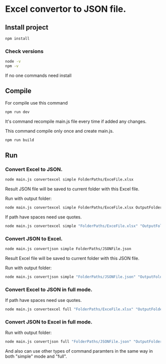 # Excel convertor to JSON file.


## Install project

```bash
npm install
```

### Check versions
```bash
node -v
npm -v
```
If no one commands need install

## Compile
For compile use this command
```bash
npm run dev
```
It's command recompile main.js file every time if added any changes.

This command compile only once and create main.js.
```bash
npm run build
```


## Run

### Convert Excel to JSON.

```bash
node main.js convertexcel simple FolderPaths/ExceFile.xlsx
```
Result JSON file will be saved to current folder with this Excel file.

Run with output folder:
```bash
node main.js convertexcel simple FolderPaths/ExceFile.xlsx OutputFolderPath
```

If path have spaces need use quotes.
```bash
node main.js convertexcel simple "FolderPaths/ExceFile.xlsx" "OutputFolderPath"
```


### Convert JSON to Excel.

```bash
node main.js convertjson simple FolderPaths/JSONFile.json
```
Result Excel file will be saved to current folder with this JSON file.

Run with output folder:
```bash
node main.js convertjson simple "FolderPaths/JSONFile.json" "OutputFolderPath"
```

### Convert Excel to JSON in full mode.

If path have spaces need use quotes.
```bash
node main.js convertexcel full "FolderPaths/ExceFile.xlsx" "OutputFolderPath"
```

### Convert JSON to Excel in full mode.

Run with output folder:
```bash
node main.js convertjson full "FolderPaths/JSONFile.json" "OutputFolderPath"
```

And also can use other types of command paramters in the same way in both "simple" mode and "full".
